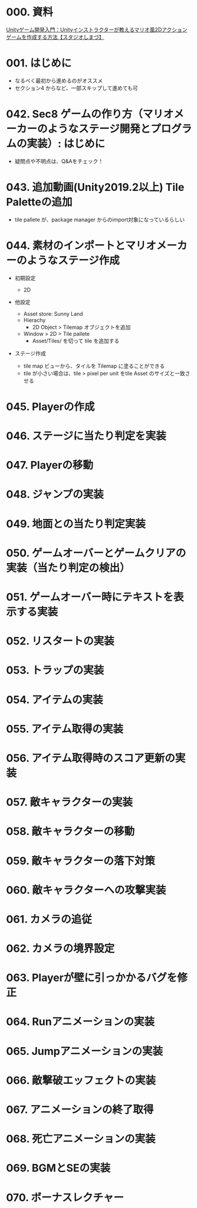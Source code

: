# 000. 資料
[Unityゲーム開発入門：Unityインストラクターが教えるマリオ風2Dアクションゲームを作成する方法【スタジオしまづ】](https://www.udemy.com/course/studio_shimazu_sideview_action/)


# 001. はじめに
* なるべく最初から進めるのがオススメ
* セクション4 からなど、一部スキップして進めても可


# 042. Sec8 ゲームの作り方（マリオメーカーのようなステージ開発とプログラムの実装）: はじめに
* 疑問点や不明点は、Q&Aをチェック！


# 043. 追加動画(Unity2019.2以上) Tile Paletteの追加
* tile pallete が、package manager からのimport対象になっているらしい


# 044. 素材のインポートとマリオメーカーのようなステージ作成
* 初期設定
  * 2D
* 他設定
  * Asset store: Sunny Land
  * Hierachy
    * 2D Object > Tilemap オブジェクトを追加
  * Window > 2D > Tile pallete
    * Asset/Tiles/ を切って tile を追加する

* ステージ作成
  * tile map ビューから、タイルを Tilemap に塗ることができる
  * tile が小さい場合は、tile > pixel per unit をtile Asset のサイズと一致させる


# 045. Playerの作成



# 046. ステージに当たり判定を実装



# 047. Playerの移動



# 048. ジャンプの実装



# 049. 地面との当たり判定実装



# 050. ゲームオーバーとゲームクリアの実装（当たり判定の検出）



# 051. ゲームオーバー時にテキストを表示する実装



# 052. リスタートの実装



# 053. トラップの実装



# 054. アイテムの実装



# 055. アイテム取得の実装



# 056. アイテム取得時のスコア更新の実装



# 057. 敵キャラクターの実装



# 058. 敵キャラクターの移動



# 059. 敵キャラクターの落下対策



# 060. 敵キャラクターへの攻撃実装



# 061. カメラの追従



# 062. カメラの境界設定



# 063. Playerが壁に引っかかるバグを修正



# 064. Runアニメーションの実装



# 065. Jumpアニメーションの実装



# 066. 敵撃破エッフェクトの実装



# 067. アニメーションの終了取得



# 068. 死亡アニメーションの実装



# 069. BGMとSEの実装



# 070.  ボーナスレクチャー
